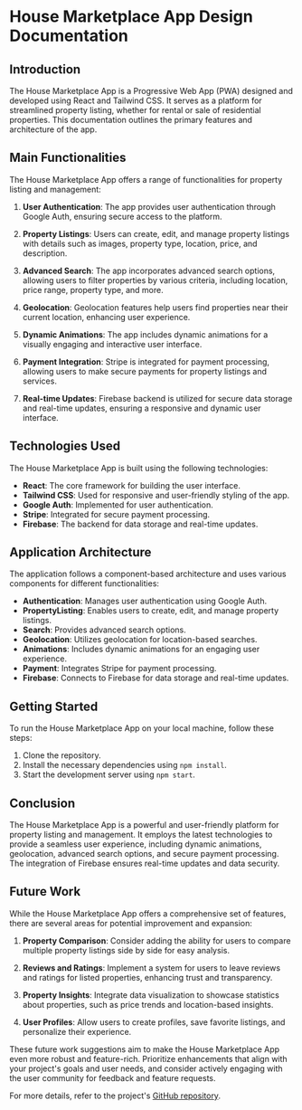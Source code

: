 # House Marketplace App Design Documentation

## Introduction

The House Marketplace App is a Progressive Web App (PWA) designed and developed using React and Tailwind CSS. It serves as a platform for streamlined property listing, whether for rental or sale of residential properties. This documentation outlines the primary features and architecture of the app.

## Main Functionalities

The House Marketplace App offers a range of functionalities for property listing and management:

1. **User Authentication**: The app provides user authentication through Google Auth, ensuring secure access to the platform.

2. **Property Listings**: Users can create, edit, and manage property listings with details such as images, property type, location, price, and description.

3. **Advanced Search**: The app incorporates advanced search options, allowing users to filter properties by various criteria, including location, price range, property type, and more.

4. **Geolocation**: Geolocation features help users find properties near their current location, enhancing user experience.

5. **Dynamic Animations**: The app includes dynamic animations for a visually engaging and interactive user interface.

6. **Payment Integration**: Stripe is integrated for payment processing, allowing users to make secure payments for property listings and services.

7. **Real-time Updates**: Firebase backend is utilized for secure data storage and real-time updates, ensuring a responsive and dynamic user interface.

## Technologies Used

The House Marketplace App is built using the following technologies:

- **React**: The core framework for building the user interface.
- **Tailwind CSS**: Used for responsive and user-friendly styling of the app.
- **Google Auth**: Implemented for user authentication.
- **Stripe**: Integrated for secure payment processing.
- **Firebase**: The backend for data storage and real-time updates.

## Application Architecture

The application follows a component-based architecture and uses various components for different functionalities:

- **Authentication**: Manages user authentication using Google Auth.
- **PropertyListing**: Enables users to create, edit, and manage property listings.
- **Search**: Provides advanced search options.
- **Geolocation**: Utilizes geolocation for location-based searches.
- **Animations**: Includes dynamic animations for an engaging user experience.
- **Payment**: Integrates Stripe for payment processing.
- **Firebase**: Connects to Firebase for data storage and real-time updates.

## Getting Started

To run the House Marketplace App on your local machine, follow these steps:

1. Clone the repository.
2. Install the necessary dependencies using `npm install`.
3. Start the development server using `npm start`.

## Conclusion

The House Marketplace App is a powerful and user-friendly platform for property listing and management. It employs the latest technologies to provide a seamless user experience, including dynamic animations, geolocation, advanced search options, and secure payment processing. The integration of Firebase ensures real-time updates and data security.

## Future Work

While the House Marketplace App offers a comprehensive set of features, there are several areas for potential improvement and expansion:

1. **Property Comparison**: Consider adding the ability for users to compare multiple property listings side by side for easy analysis.

2. **Reviews and Ratings**: Implement a system for users to leave reviews and ratings for listed properties, enhancing trust and transparency.

3. **Property Insights**: Integrate data visualization to showcase statistics about properties, such as price trends and location-based insights.

4. **User Profiles**: Allow users to create profiles, save favorite listings, and personalize their experience.

These future work suggestions aim to make the House Marketplace App even more robust and feature-rich. Prioritize enhancements that align with your project's goals and user needs, and consider actively engaging with the user community for feedback and feature requests.

For more details, refer to the project's [GitHub repository](link_to_your_repository).

